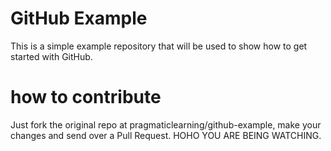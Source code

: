 GitHub Example
==============

This is a simple example repository that will be used to show how to get started with GitHub.

how to contribute
=================

Just fork the original repo at pragmaticlearning/github-example, make your changes and send over a Pull Request.
HOHO YOU ARE BEING WATCHING.
